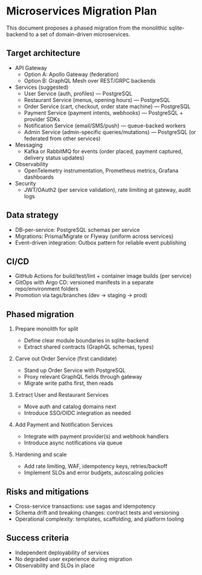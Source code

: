 # Microservices Migration Plan

This document proposes a phased migration from the monolithic sqlite-backend to a set of domain-driven microservices.

## Target architecture

- API Gateway
  - Option A: Apollo Gateway (federation)
  - Option B: GraphQL Mesh over REST/GRPC backends
- Services (suggested)
  - User Service (auth, profiles) — PostgreSQL
  - Restaurant Service (menus, opening hours) — PostgreSQL
  - Order Service (cart, checkout, order state machine) — PostgreSQL
  - Payment Service (payment intents, webhooks) — PostgreSQL + provider SDKs
  - Notification Service (email/SMS/push) — queue-backed workers
  - Admin Service (admin-specific queries/mutations) — PostgreSQL (or federated from other services)
- Messaging
  - Kafka or RabbitMQ for events (order placed, payment captured, delivery status updates)
- Observability
  - OpenTelemetry instrumentation, Prometheus metrics, Grafana dashboards
- Security
  - JWT/OAuth2 (per service validation), rate limiting at gateway, audit logs

## Data strategy

- DB-per-service: PostgreSQL schemas per service
- Migrations: Prisma/Migrate or Flyway (uniform across services)
- Event-driven integration: Outbox pattern for reliable event publishing

## CI/CD

- GitHub Actions for build/test/lint + container image builds (per service)
- GitOps with Argo CD: versioned manifests in a separate repo/environment folders
- Promotion via tags/branches (dev → staging → prod)

## Phased migration

1. Prepare monolith for split
   - Define clear module boundaries in sqlite-backend
   - Extract shared contracts (GraphQL schemas, types)

2. Carve out Order Service (first candidate)
   - Stand up Order Service with PostgreSQL
   - Proxy relevant GraphQL fields through gateway
   - Migrate write paths first, then reads

3. Extract User and Restaurant Services
   - Move auth and catalog domains next
   - Introduce SSO/OIDC integration as needed

4. Add Payment and Notification Services
   - Integrate with payment provider(s) and webhook handlers
   - Introduce async notifications via queue

5. Hardening and scale
   - Add rate limiting, WAF, idempotency keys, retries/backoff
   - Implement SLOs and error budgets, autoscaling policies

## Risks and mitigations

- Cross-service transactions: use sagas and idempotency
- Schema drift and breaking changes: contract tests and versioning
- Operational complexity: templates, scaffolding, and platform tooling

## Success criteria

- Independent deployability of services
- No degraded user experience during migration
- Observability and SLOs in place
